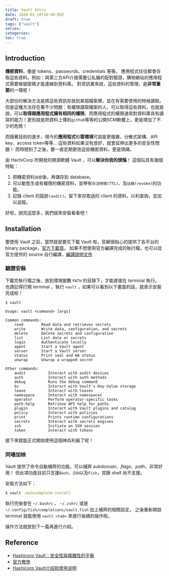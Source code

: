 ```yaml
---
title: Vault Intro
date: 2020-02-18T16:40:09Z
draft: true
tags: ["vault"]
series: 
categories:
toc: true
---
```

## Introduction
**機密資料**，像是 tokens、passwords、credentials 等等。
應用程式往往都會存取這些資料。例如：與第三方API介接需要公私鑰的配對驗證，購物網站的應用程式需要帳號密碼才能連線到資料庫。
對資訊業來說，這些資料的管理，是**非常重要**的一環呢！

大部份的解決方法是將這些資訊存放到某個檔案裡，並在有需要使用的時候讀取。
但是這種方法存在著不少問題：有權限讀取檔案的人，可以取得這些資料，也就是說，可以**取得跟應用程式擁有相同的權限**，而應用程式的權限通常對資料庫具有讀寫的能力！更別說是把資料上傳到`github`等等的公開SCM軟體上，更是增加了不少的危險！

而隨著技術的進步，現今的**應用程式**和**雲環境**可說是更複雜，分散式架構、API key、access token等等…
這些資料如果沒有放好，就會延伸出更多的安全性問題！
而時間到了之後，要一直定期更改這些機密資料，更是頭痛。

由 HachiCorp 所開發的開源軟體 Vault ，可以**解決你我的煩惱**！
這個玩具有幾個特點：
1. 把機密資料`加密`後，再儲存到 database。
2. 可以動態生成有權限的機密資料，並帶有`存活時間(TTL)`、及`註銷(revoke)`的功能。
3. 記錄 client 的蹤跡`(audit)`，留下來存取過的 client 的資料，以利查詢，並加以追蹤。

好啦，說完這麼多，我們就來安裝看看吧！
## Installation
要使用 Vault 之前，當然就是要先下載 Vault 啦，官網很貼心的提供了各平台的 binary package，[官方下載頁](https://www.vaultproject.io/downloads/)。
如果不想使用官方編譯完成的執行檔，也可以從官方提供的 source 自行編譯，[編譯說明文件](https://www.vaultproject.io/docs/install/index.html)

### 驗證安裝
下載完執行檔之後，放到環境變數 `PATH` 的目錄下，才能直接在 terminal 執行。
也請記得打開 terminal ，執行 `vault` ，如果可以看到以下畫面的話，就表示安裝完成啦！
```
$ vault

Usage: vault <command> [args]

Common commands:
    read        Read data and retrieves secrets
    write       Write data, configuration, and secrets
    delete      Delete secrets and configuration
    list        List data or secrets
    login       Authenticate locally
    agent       Start a Vault agent
    server      Start a Vault server
    status      Print seal and HA status
    unwrap      Unwrap a wrapped secret

Other commands:
    audit          Interact with audit devices
    auth           Interact with auth methods
    debug          Runs the debug command
    kv             Interact with Vault's Key-Value storage
    lease          Interact with leases
    namespace      Interact with namespaces
    operator       Perform operator-specific tasks
    path-help      Retrieve API help for paths
    plugin         Interact with Vault plugins and catalog
    policy         Interact with policies
    print          Prints runtime configurations
    secrets        Interact with secrets engines
    ssh            Initiate an SSH session
    token          Interact with tokens
```

接下來就能正式開始使用這個神兵利器了呢！

### 同場加映
Vault 提供了命令自動補齊的功能，可以補齊 _subdomain_、_flags_、_path_，非常好用！
但此項功能目前只支援`Bash`、`ZSH`以及`Fish`，其餘 shell 尚不支援。

安裝方法如下：
```bash
$ vault -autocomplete-install
```

執行完後會在 `~/.bashrc` 、 `~/.zshrc` 或是 `~/.config/fish/completions/vault.fish` 加上補齊的相關設定。
之後重新開啟 terminal 就能使用 `vault <tab>` 來進行後續的操作啦。

操作方法就放到下一篇再進行介紹。

## Reference
- [Hashicorp Vault：安全性與複雜性的平衡](https://kknews.cc/zh-tw/tech/9y86or5.html)
- [官方教學](https://learn.hashicorp.com/vault)
- [Hashicorp Vault介绍和使用说明](https://blog.csdn.net/peterwanghao/article/details/83181932)